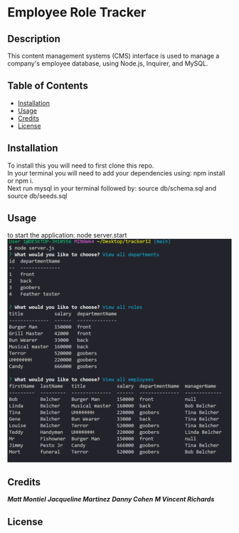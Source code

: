 # Employee Role Tracker


## Description
This content management systems (CMS) interface is used to manage a company's employee database, using Node.js, Inquirer, and MySQL.
## Table of Contents

- [Installation](#installation)
- [Usage](#usage)
- [Credits](#credits)
- [License](#license)

## Installation
To install this you will need to first clone this repo.<br>
In your terminal you will need to add your dependencies using: npm install or npm i.<br>
Next run mysql in your terminal followed by: source db/schema.sql and source db/seeds.sql<br>
## Usage
to start the application: node server.start
![screenshot](/assets/Capture.PNG)

## Credits

***Matt Montiel***
***Jacqueline Martinez***
***Danny Cohen***
***M Vincent Richards***

## License
